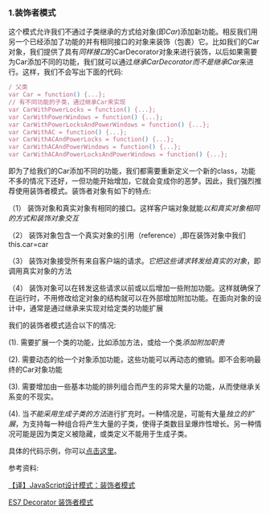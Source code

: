 ### 1.装饰者模式
这个模式允许我们不通过子类继承的方式给对象(即*Car*)添加新功能。相反我们用另一个已经添加了功能的并有相同接口的对象来装饰（包裹）它。比如我们的Car对象，我们提供了具有*同样接口*的CarDecorator对象来进行装饰，以后如果需要为Car添加不同的功能，我们就可以通过*继承CarDecorator而不是继承Car*来进行。这样，我们不会写出下面的代码:

```js
/ 父类
var Car = function() {...};
// 有不同功能的子类，通过继承Car来实现
var CarWithPowerLocks = function() {...};
var CarWithPowerWindows = function() {...};
var CarWithPowerLocksAndPowerWindows = function() {...};
var CarWithAC = function() {...};
var CarWithACAndPowerLocks = function() {...};
var CarWithACAndPowerWindows = function() {...};
var CarWithACAndPowerLocksAndPowerWindows = function() {...};
```
即为了给我们的Car添加不同的功能，我们都需要重新定义一个新的class，功能不多的情况下还好，一但功能开始增加，它就会变成你的恶梦。因此，我们强烈推荐使用装饰者模式。装饰者对象有如下的特点:

（1） 装饰对象和真实对象有相同的接口。这样客户端对象就能*以和真实对象相同的方式和装饰对象交互*

（2） 装饰对象包含一个真实对象的引用（reference）,即在装饰对象中我们this.car=car

（3） 装饰对象接受所有来自客户端的请求。*它把这些请求转发给真实的对象*，即调用真实对象的方法

（4） 装饰对象可以在转发这些请求以前或以后增加一些附加功能。这样就确保了在运行时，不用修改给定对象的结构就可以在外部增加附加功能。在面向对象的设计中，通常是通过继承来实现对给定类的功能扩展

我们的装饰者模式适合以下的情况:

(1). 需要扩展一个类的功能，比如添加方法，或给一个类*添加附加职责*

(2). 需要动态的给一个对象添加功能，这些功能可以再动态的撤销。即不会影响最终的Car对象功能

(3). 需要增加由一些基本功能的排列组合而产生的非常大量的功能，从而使继承关系变的不现实。

(4). 当*不能采用生成子类的方法*进行扩充时。一种情况是，可能有大量*独立的扩展*，为支持每一种组合将产生大量的子类，使得子类数目呈爆炸性增长。另一种情况可能是因为类定义被隐藏，或类定义不能用于生成子类。

具体的代码示例，你可以[点击这里](./decorator)。



参考资料:

[【译】JavaScript设计模式：装饰者模式](http://www.codingserf.com/index.php/2015/05/javascript-design-patterns-decorator/)

[ES7 Decorator 装饰者模式](http://taobaofed.org/blog/2015/11/16/es7-decorator/)

